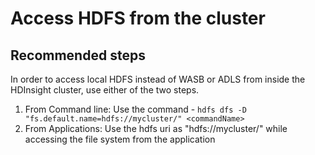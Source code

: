 <properties
    pageTitle="Access HDFS from the cluster"
    description="Access HDFS from the cluster"
    service="microsoft.hdinsight"
    resource="clusters"
    authors="bharathb"
    displayOrder="5"
    selfHelpType="resource"
    supportTopicIds=""
    resourceTags=""
    productPesIds="15078"
    cloudEnvironments="public, MoonCake"
/>

# Access HDFS from the cluster

## **Recommended steps**
In order to access local HDFS instead of WASB or ADLS from inside the HDInsight cluster, use either of the two steps.

1. From Command line: Use the command - `hdfs dfs -D "fs.default.name=hdfs://mycluster/" <commandName>`
2. From Applications: Use the hdfs uri as "hdfs://mycluster/" while accessing the file system from the application
